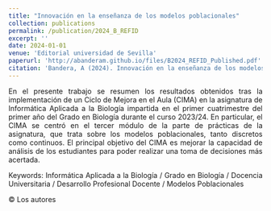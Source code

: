```yaml
---
title: "Innovación en la enseñanza de los modelos poblacionales"
collection: publications
permalink: /publication/2024_B_REFID
excerpt: ''
date: 2024-01-01
venue: 'Editorial universidad de Sevilla'
paperurl: 'http://abanderam.github.io/files/B2024_REFID_Published.pdf'
citation: 'Bandera, A (2024). Innovación en la enseñanza de los modelos poblacionales. In Ciclos de mejora en el aula. Curso 2023-24 (pp. 873-886). Editorial universidad de Sevilla.'
---
```


<div style="text-align: justify">
<p>En el presente trabajo se resumen los resultados obtenidos tras la implementación de un Ciclo de Mejora en el Aula (CIMA) en la asignatura de Informática Aplicada a la Biología impartida en el primer cuatrimestre del primer año del Grado en Biología durante el curso 2023/24. En particular, el CIMA se centró en el tercer módulo de la parte de prácticas de la asignatura, que trata sobre los modelos poblacionales, tanto discretos como continuos. El principal objetivo del CIMA es mejorar la capacidad de análisis de los estudiantes para poder realizar una toma de decisiones más acertada.</p>

<p>Keywords: Informática Aplicada a la Biología / Grado en Biología / Docencia
Universitaria / Desarrollo Profesional Docente / Modelos Poblacionales</p>

<p>© Los autores</p>
</div>
